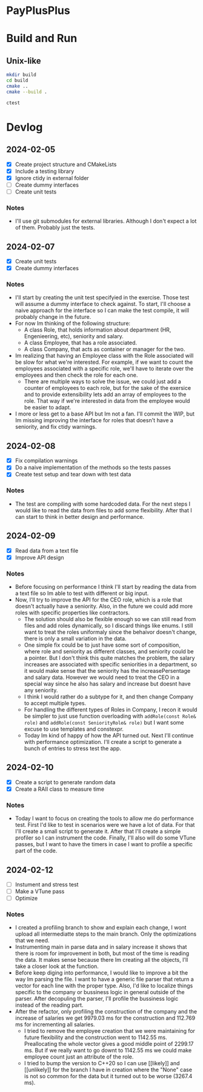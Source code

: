 # PayPlusPlus

# Build and Run
## Unix-like
```sh
mkdir build
cd build
cmake ..
cmake --build .

ctest
```

# Devlog
## 2024-02-05
- [x] Create project structure and CMakeLists
- [x] Include a testing library
- [x] Ignore ctidy in external folder
- [ ] Create dummy interfaces
- [ ] Create unit tests

### Notes
* I'll use git submodules for external libraries. Although I don't expect a lot of them. Probably just the tests.

## 2024-02-07
- [x] Create unit tests
- [x] Create dummy interfaces

### Notes
* I'll start by creating the unit test specifyied in the exercise. Those test will assume a dummy interface to check against. To start, I'll choose a naive approach for the interface so I can make the test compile, it will probably change in the future.
* For now Im thinking of the following structure:
    * A class Role, that holds information about department (HR, Engenieering, etc), seniority and salary.
    * A class Employee, that has a role associated.
    * A class Company, that acts as container or manager for the two.
* Im realizing that having an Employee class with the Role associated will be slow for what we're interested. For example, if we want to count the employees associated with a specific role, we'll have to iterate over the employees and then check the role for each one. 
    * There are multiple ways to solve the issue, we could just add a counter of employees to each role, but for the sake of the exersice and to provide extensibility lets add an array of employees to the role. That way if we're interested in data from the employee would be easier to adapt.
* I more or less get to a base API but Im not a fan. I'll commit the WIP, but Im missing improving the interface for roles that doesn't have a seniority, and fix ctidy warnings.

## 2024-02-08
- [x] Fix compilation warnings
- [x] Do a naive implementation of the methods so the tests passes
- [x] Create test setup and tear down with test data

### Notes
* The test are compiling with some hardcoded data. For the next steps I would like to read the data from files to add some flexibility. After that I can start to think in better design and performance.

## 2024-02-09
- [x] Read data from a text file
- [x] Improve API design

### Notes
* Before focusing on performance I think I'll start by reading the data from a text file so Im able to test with different or big input.
* Now, I'll try to improve the API for the CEO role, which is a role that doesn't actually have a seniority. Also, in the future we could add more roles with specific properties like contractors.
    * The solution should also be flexible enough so we can still read from files and add roles dynamically, so I discard things like enums. I still want to treat the roles uniformaly since the behaivor doesn't change, there is only a small variation in the data.
    * One simple fix could be to just have some sort of composition, where role and seniority as different classes, and seniority could be a pointer. But I don't think this quite matches the problem, the salary increases are associated with specific seniorities in a department, so it would make sense that the seniority has the increasePersentage and salary data. However we would need to treat the CEO in a special way since he also has salary and increase but doesnt have any seniority.
    * I think I would rather do a subtype for it, and then change Company to accept multiple types.
    * For handling the different types of Roles in Company, I recon it would be simpler to just use function overloading with `addRole(const Role& role)` and `addRole(const SeniorityRole& role)` but I want some excuse to use templates and constexpr.
    * Today Im kind of happy of how the API turned out. Next I'll continue with performance optimization. I'll create a script to generate a bunch of entries to stress test the app.

## 2024-02-10
- [x] Create a script to generate random data
- [x] Create a RAII class to measure time

### Notes
* Today I want to focus on creating the tools to allow me do performance test. First I'd like to test in scenarios were we have a lot of data. For that I'll create a small script to generate it. After that I'll create a simple profiler so I can instrument the code. Finally, I'll also will do some VTune passes, but I want to have the timers in case I want to profile a specific part of the code.

## 2024-02-12
- [ ] Instument and stress test
- [ ] Make a VTune pass
- [ ] Optimize

### Notes
* I created a profiling branch to show and explain each change, I wont upload all intermediatte steps to the main branch. Only the optimizations that we need.
* Instrumenting main in parse data and in salary increase it shows that there is room for improvement in both, but most of the time is reading the data. It makes sense because there Im creating all the objects, I'll take a closer look at the function.
* Before keep diging into performance, I would like to improve a bit the way Im parsing the file. I want to have a generic file parser that return a vector for each line with the proper type. Also, I'd like to localize things specific to the company or bussiness logic in general outside of the parser. After decopuling the parser, I'll profile the bussiness logic instead of the reading part.
* After the refactor, only profiling the construction of the company and the increase of salaries we get 9979.03 ms for the construction and 112.769 ms for incrementing all salaries.
    * I tried to remove the employee creation that we were maintaining for future flexibility and the construction went  to 1142.55 ms. Preallocating the whole vector gives a good middle point of 2299.17 ms. But if we really want to go downt to 1142.55 ms we could make employee count just an attribute of the role.
    * I tried to bump the version to C++20 so I can use [[likely]] and [[unlikely]] for the branch I have in creation where the "None" case is not so common for the data but it turned out to be worse (3267.4 ms).
